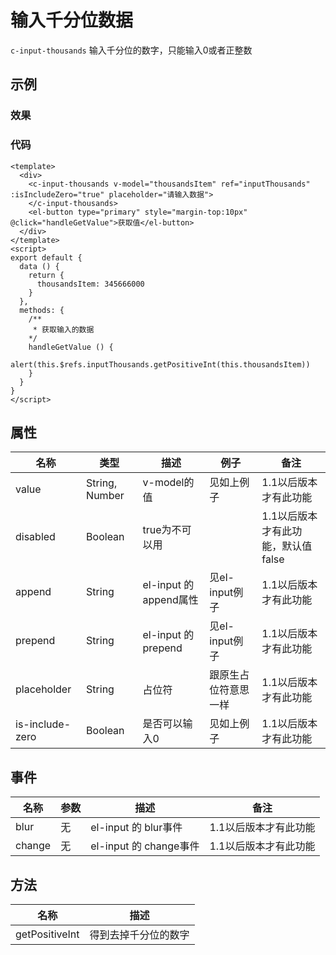 # 输入千分位数据
`c-input-thousands`
输入千分位的数字，只能输入0或者正整数

## 示例
### 效果

<Demo>
  <InputThousandsDemo/>
</Demo>

### 代码
```vue
<template>
  <div>
    <c-input-thousands v-model="thousandsItem" ref="inputThousands" :isIncludeZero="true" placeholder="请输入数据">
    </c-input-thousands>
    <el-button type="primary" style="margin-top:10px" @click="handleGetValue">获取值</el-button>
  </div>
</template>
<script>
export default {
  data () {
    return {
      thousandsItem: 345666000
    }
  },
  methods: {
    /** 
     * 获取输入的数据
    */
    handleGetValue () {
      alert(this.$refs.inputThousands.getPositiveInt(this.thousandsItem))
    }
  }
}
</script>

```

## 属性
| 名称 | 类型 | 描述 | 例子 |备注
| ---- | ---- | ---- | ---- | ---- |
| value | String, Number | v-model的值 | 见如上例子 |1.1以后版本才有此功能|
| disabled | Boolean | true为不可以用|  |1.1以后版本才有此功能，默认值false|
| append | String | el-input 的 append属性| 见el-input例子 |1.1以后版本才有此功能|
| prepend | String | el-input 的 prepend| 见el-input例子 |1.1以后版本才有此功能|
| placeholder | String | 占位符 | 跟原生占位符意思一样 |1.1以后版本才有此功能|
| is-include-zero | Boolean | 是否可以输入0 | 见如上例子 |1.1以后版本才有此功能|
## 事件
| 名称 | 参数 | 描述 |备注|
| ---- | ---- | ---- | ---- |
| blur | 无 |el-input  的 blur事件 |1.1以后版本才有此功能|
| change | 无 |el-input  的 change事件 |1.1以后版本才有此功能|
## 方法
| 名称 | 描述 |
| ---- | ---- |
| getPositiveInt | 得到去掉千分位的数字 |
<Comment />
